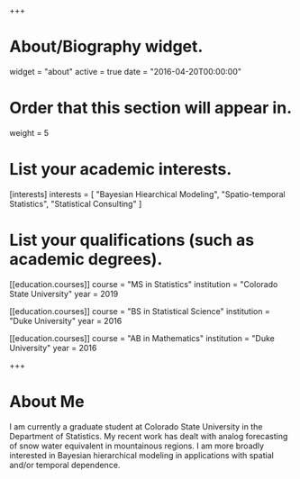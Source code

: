 +++
# About/Biography widget.
widget = "about"
active = true
date = "2016-04-20T00:00:00"

# Order that this section will appear in.
weight = 5

# List your academic interests.
[interests]
  interests = [
    "Bayesian Hiearchical Modeling",
    "Spatio-temporal Statistics",
    "Statistical Consulting"
  ]

# List your qualifications (such as academic degrees).
[[education.courses]]
  course = "MS in Statistics"
  institution = "Colorado State University"
  year = 2019

[[education.courses]]
  course = "BS in Statistical Science"
  institution = "Duke University"
  year = 2016

[[education.courses]]
  course = "AB in Mathematics"
  institution = "Duke University"
  year = 2016
 
+++

# About Me

I am currently a graduate student at Colorado State University in the Department of Statistics. My recent work has dealt with analog forecasting of snow water equivalent in mountainous regions. I am more broadly interested in Bayesian hierarchical modeling in applications with spatial and/or temporal dependence. 